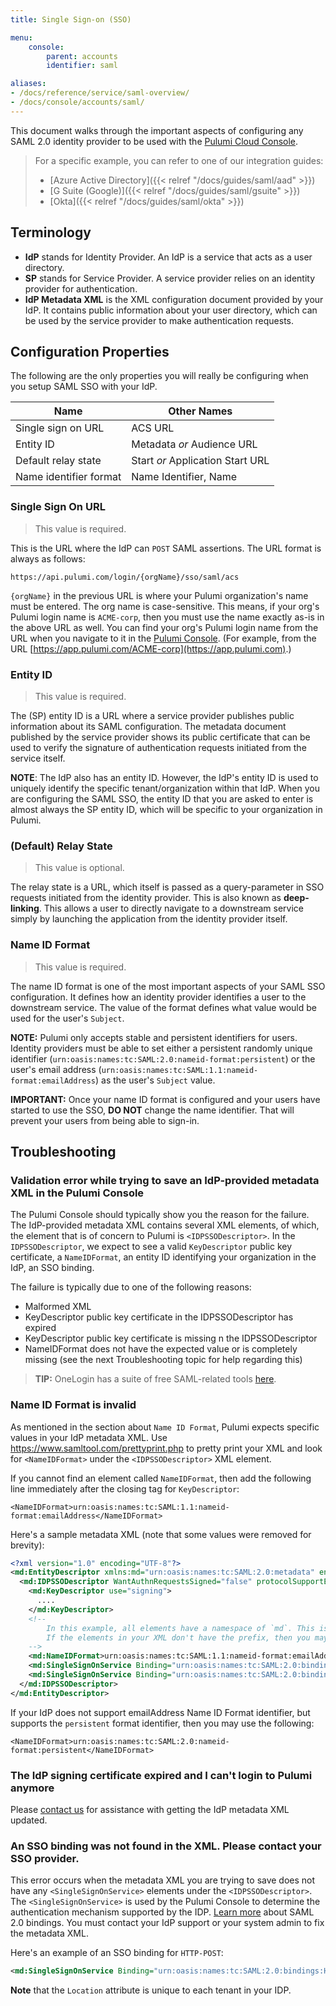 ```yaml
---
title: Single Sign-on (SSO)

menu:
    console:
        parent: accounts
        identifier: saml

aliases:
- /docs/reference/service/saml-overview/
- /docs/console/accounts/saml/
---
```


This document walks through the important aspects of configuring any SAML 2.0 identity provider to be used
with the [Pulumi Cloud Console](https://app.pulumi.com).

> For a specific example, you can refer to one of our integration guides:
>
> - [Azure Active Directory]({{< relref "/docs/guides/saml/aad" >}})
> - [G Suite (Google)]({{< relref "/docs/guides/saml/gsuite" >}})
> - [Okta]({{< relref "/docs/guides/saml/okta" >}})

## Terminology

* **IdP** stands for Identity Provider. An IdP is a service that acts as a user directory.
* **SP** stands for Service Provider. A service provider relies on an identity provider for authentication.
* **IdP Metadata XML** is the XML configuration document provided by your IdP. It contains public information about your user directory,
which can be used by the service provider to make authentication requests.

## Configuration Properties

The following are the only properties you will really be configuring when you setup SAML SSO with your IdP.

| Name | Other Names |
|----- | ---------- |
| Single sign on URL | ACS URL |
| Entity ID | Metadata _or_ Audience URL |
| Default relay state | Start _or_ Application Start URL |
| Name identifier format | Name Identifier, Name |

### Single Sign On URL
> This value is required.

This is the URL where the IdP can `POST` SAML assertions. The URL format is always as follows:

`https://api.pulumi.com/login/{orgName}/sso/saml/acs`

`{orgName}` in the previous URL is where your Pulumi organization's name must be entered. The org name is case-sensitive.
This means, if your org's Pulumi login name is `ACME-corp`, then you must use the name exactly as-is in the above URL as well.
You can find your org's Pulumi login name from the URL when you navigate to it in the [Pulumi Console](https://app.pulumi.com).
(For example, from the URL [https://app.pulumi.com/ACME-corp](https://app.pulumi.com).)

### Entity ID
> This value is required.

The (SP) entity ID is a URL where a service provider publishes public information about its SAML configuration. The metadata document published by the service provider shows its public certificate that can be used to verify the signature of authentication requests initiated from the service itself.

**NOTE**: The IdP also has an entity ID. However, the IdP's entity ID is used to uniquely identify the specific tenant/organization within that IdP. When you are configuring the SAML SSO, the entity ID that you are asked to enter is almost always the SP entity ID, which will be specific to your organization in Pulumi.

### (Default) Relay State
> This value is optional.

The relay state is a URL, which itself is passed as a query-parameter in SSO requests initiated from the identity provider. This is also known as **deep-linking**. This allows a user to directly navigate to a downstream service simply by launching the application from the identity provider itself.

### Name ID Format
> This value is required.

The name ID format is one of the most important aspects of your SAML SSO configuration. It defines how an identity provider identifies a user to the downstream service. The value of the format defines what value would be used for the user's `Subject`.

**NOTE:** Pulumi only accepts stable and persistent identifiers for users. Identity providers must be able to set either a persistent randomly unique identifier (`urn:oasis:names:tc:SAML:2.0:nameid-format:persistent`) or the user's email address (`urn:oasis:names:tc:SAML:1.1:nameid-format:emailAddress`) as the user's `Subject` value.

**IMPORTANT:** Once your name ID format is configured and your users have started to use the SSO, **DO NOT** change the name identifier. That will prevent your users from being able to sign-in.

## Troubleshooting

### Validation error while trying to save an IdP-provided metadata XML in the Pulumi Console

The Pulumi Console should typically show you the reason for the failure. The IdP-provided metadata XML
contains several XML elements, of which, the element that is of concern to Pulumi is `<IDPSSODescriptor>`. In the `IDPSSODescriptor`, we expect to see a valid `KeyDescriptor` public key certificate, a `NameIDFormat`, an entity ID identifying your organization in the IdP, an SSO binding.

The failure is typically due to one of the following reasons: 

- Malformed XML
- KeyDescriptor public key certificate in the IDPSSODescriptor has expired
- KeyDescriptor public key certificate is missing n the IDPSSODescriptor
- NameIDFormat does not have the expected value or is completely missing (see the next Troubleshooting topic for help regarding this)

> **TIP:** OneLogin has a suite of free SAML-related tools [here](https://www.samltool.com/prettyprint.php).

### Name ID Format is invalid

As mentioned in the section about `Name ID Format`, Pulumi expects specific values in your IdP metadata XML.
Use https://www.samltool.com/prettyprint.php to pretty print your XML and look for `<NameIDFormat>` under the `<IDPSSODescriptor>` XML element.

If you cannot find an element called `NameIDFormat`, then add the following line immediately after the closing tag for `KeyDescriptor`:

`<NameIDFormat>urn:oasis:names:tc:SAML:1.1:nameid-format:emailAddress</NameIDFormat>`

Here's a sample metadata XML (note that some values were removed for brevity):

```xml
<?xml version="1.0" encoding="UTF-8"?>
<md:EntityDescriptor xmlns:md="urn:oasis:names:tc:SAML:2.0:metadata" entityID="...">
  <md:IDPSSODescriptor WantAuthnRequestsSigned="false" protocolSupportEnumeration="urn:oasis:names:tc:SAML:2.0:protocol">
    <md:KeyDescriptor use="signing">
      ....
    </md:KeyDescriptor>
    <!--
        In this example, all elements have a namespace of `md`. This is why the NameIDFormat has a prefix of `md:`.
        If the elements in your XML don't have the prefix, then you may skip that.
    -->
    <md:NameIDFormat>urn:oasis:names:tc:SAML:1.1:nameid-format:emailAddress</md:NameIDFormat>
    <md:SingleSignOnService Binding="urn:oasis:names:tc:SAML:2.0:bindings:HTTP-POST" Location="..."/>
    <md:SingleSignOnService Binding="urn:oasis:names:tc:SAML:2.0:bindings:HTTP-Redirect" Location="..."/>
  </md:IDPSSODescriptor>
</md:EntityDescriptor>
```

If your IdP does not support emailAddress Name ID Format identifier, but supports the `persistent` format identifier, then you may use the following:

`<NameIDFormat>urn:oasis:names:tc:SAML:2.0:nameid-format:persistent</NameIDFormat>`

### The IdP signing certificate expired and I can't login to Pulumi anymore

Please [contact us](https://www.pulumi.com/about/#contact-us) for assistance with getting the IdP metadata XML updated.

### An SSO binding was not found in the XML. Please contact your SSO provider.

This error occurs when the metadata XML you are trying to save does not have any `<SingleSignOnService>` elements under the `<IDPSSODescriptor>`. The `<SingleSignOnService>` is used by the Pulumi Console to determine the authentication mechanism supported by the IDP. [Learn more](https://en.wikipedia.org/wiki/SAML_2.0#SAML_2.0_Bindings) about SAML 2.0 bindings. You must contact your IdP support or your system admin to fix the metadata XML.

Here's an example of an SSO binding for `HTTP-POST`:

```xml
<md:SingleSignOnService Binding="urn:oasis:names:tc:SAML:2.0:bindings:HTTP-POST" Location="..."/>
```

**Note** that the `Location` attribute is unique to each tenant in your IDP.
